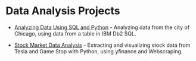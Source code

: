 # Data Analysis Projects


- [Analyzing Data Using SQL and Python](https://github.com/marcoshsq/IBM_Data_Science_Certificate_Projects/tree/main/02%20-%20Analyzing%20Data%20Using%20SQL%20and%20Python) - Analyzing data from the city of Chicago, using data from a table in IBM Db2 SQL.

- [Stock Market Data Analysis](https://github.com/marcoshsq/IBM_Data_Science_Certificate_Projects/tree/main/01%20-%20Extracting%20and%20Visualizing%20Stock%20Data) - Extracting and visualizing stock data from Tesla and Game Stop with Python, using yfinance and Webscraping. 
